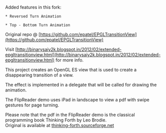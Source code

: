 Added features in this fork:

    * Reversed Turn Animation
    
    * Top - Bottom Turn Animation
    
Original repo @ [https://github.com/epatel/EPGLTransitionView](https://github.com/epatel/EPGLTransitionView)

Visit [http://binarysaiy2k.blogspot.in/2012/02/extended-epgltransitionview.html](http://binarysaiy2k.blogspot.in/2012/02/extended-epgltransitionview.html) for more info.

This project creates an OpenGL ES view that is used to create a disappearing 
transition of a view.

The effect is implemented in a delegate that will be called for drawing
the animation.

The FlipReader demo uses iPad in landscape to view a pdf with swipe gestures
for page turning.

Please note that the pdf in the FlipReader demo is the classical programming
book Thinking Forth by Leo Brodie. 
<br/>
Original is available at [thinking-forth.sourceforge.net](http://thinking-forth.sourceforge.net)
